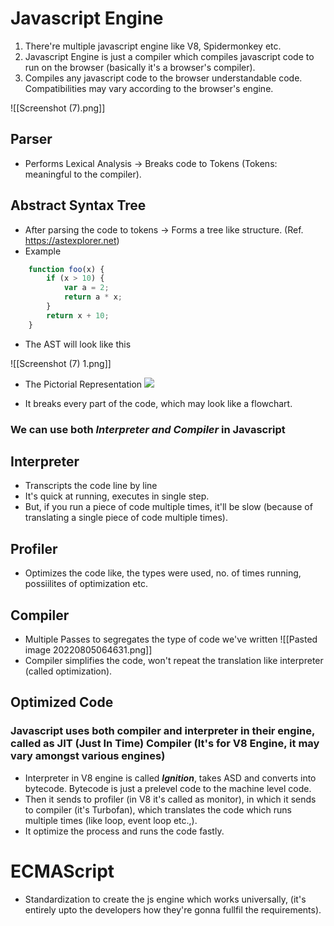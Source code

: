 # Javascript Engine

1. There're multiple javascript engine like V8, Spidermonkey etc. 
2. Javascript Engine is just a compiler which compiles javascript code to run on the browser (basically it's a browser's compiler).
3. Compiles any javascript code to the browser understandable code. Compatibilities may vary according to the browser's engine.

![[Screenshot (7).png]]

## Parser 
- Performs Lexical Analysis -> Breaks code to Tokens (Tokens: meaningful to the compiler).

## Abstract Syntax Tree 
- After parsing the code to tokens -> Forms a tree like structure. (Ref. https://astexplorer.net)
- Example
```js
	function foo(x) {
		if (x > 10) {
			var a = 2;
			return a * x;
		}
		return x + 10;
	}
```

- The AST will look like this

![[Screenshot (7) 1.png]]

- The Pictorial Representation
![](https://miro.medium.com/max/1050/0*mSOIiWpkctkD0Gfg.)

- It breaks every part of the code, which may look like a flowchart.


### We can use both *Interpreter and Compiler* in Javascript
## Interpreter
- Transcripts the code line by line
- It's quick at running, executes in single step.
- But, if you run a piece of code multiple times, it'll be slow (because of translating a single piece of code multiple times).
## Profiler
- Optimizes the code like, the types were used, no. of times running, possiilites of optimization etc. 
## Compiler
- Multiple Passes to segregates the type of code we've written
![[Pasted image 20220805064631.png]]
- Compiler simplifies the code, won't repeat the translation like interpreter (called optimization).

## Optimized Code

### Javascript uses both compiler and interpreter in their engine, called as JIT (Just In Time) Compiler (It's for V8 Engine, it may vary amongst various engines)
- Interpreter in V8 engine is called ***Ignition***, takes ASD and converts into bytecode. Bytecode is just a prelevel code to the machine level code. 
- Then it sends to profiler (in V8 it's called as monitor), in which it sends to compiler (it's Turbofan), which translates the code which runs multiple times (like loop, event loop etc.,).
- It optimize the process and runs the code fastly.

# ECMAScript
- Standardization to create the js engine which works universally, (it's entirely upto the developers how they're gonna fullfil the requirements).